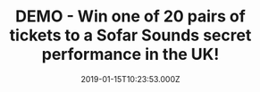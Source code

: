 ---
campaign-uuid: "c-201c178b-0fc2-412f-9219-15eaad7681b0"
type: "Extra"
category: "Tickets"
date: "2019-01-15T10:23:53.000Z"
end-date: "2019-03-31T10:23:53.000Z"
disable-form: false
is_promoted: true
has_entry_page: true
title: "DEMO - Win one of 20 pairs of tickets to a Sofar Sounds secret performance\
  \ in the UK!"
competition-description: "<p>Are you the kind of person that loves going to concerts\
  \ and discovering new artists & places? If the answer is YES, we’re sure you won’\
  t want to miss this: we are giving away 20 pairs of tickets to a Sofar Sounds concert\
  \ of your choice anywhere in the UK!</p>\r\n<p>Passionate, dedicated, respectful…\
  \ thousands of artists have performed to Sofar guests! If you want to be part of\
  \ it and be one of them, click on the link below for a chance to win!</p>"
hero-header: "DEMO - Win one of 20 pairs of tickets to a Sofar Sounds secret performance\
  \ in the UK!"
terms-confirmation: "N/A"
banner-img: "https://assets.expresslyapp.com/asset-2cd8df28-d4a3-44cd-82f1-9760e2dd317a.jpg"
logo-left-href: "https://www.sofarsounds.com"
logo-left-image: "https://assets.expresslyapp.com/asset-80498a83-dba0-4643-bd4a-3368061b54ba.jpg"
logo-left-title: "Sofar Sounds"
bg-image-hero: "https://assets.expresslyapp.com/asset-ad1ff01e-8a91-4116-a193-f145ccd02c6a.jpg"
bg-image-first: "https://assets.expresslyapp.com/asset-eb641a30-eaaf-414d-ad0d-9e8d628d651d.jpg"
bg-image-second: "https://assets.expresslyapp.com/asset-79ca5d1a-04a7-483c-af1b-7f8b02c198d6.jpg"
bg-image-third: "https://assets.expresslyapp.com/asset-0028ba9a-92c8-4f57-89e1-069cffb654b8.jpg"
section1-content: "<p>Sofar Sounds reimagines the live event experience through curated,\
  \ secret performances in more than 400 cities around the world.</p>\r\n<p>Founded\
  \ in London in 2009, Sofar brings guests and artists together in unique locations,\
  \ without the distractions that plague other live events. Sofar shows begin as a\
  \ secret: guests sign on for three unnamed performances at undisclosed locations,\
  \ hosted by community members in everyday spaces — from living rooms and rooftops,\
  \ to retail stores. Through the transformation of these spaces into captivating\
  \ venues, Sofar serves as a platform for artists to connect with engaged audiences\
  \ in cities around the world. Sofar invites guests to discover new artists, spaces,\
  \ people, neighborhoods and cities, whether at home or abroad, creating an inclusive\
  \ and accessible global community where people make genuine connections.</p>"
section2-content: "<p>Sofar Sounds reimagines the live event experience through curated,\
  \ secret performances in more than 400 cities around the world.</p>\r\nJames Bay,\
  \ Hozier and Lianne La Havas are just a few of the amazing alumni who have played\
  \ Sofar. To discover the best in up-and-coming talent,  apply for tickets to attend\
  \ the show of your choice. If you are selected, confirm your place – you can come\
  \ with your friends or solo! \r\nA day before the show, you will get an email with\
  \ the address of the Sofar and let the party begin! Bring some drinks and find a\
  \ seat (floor seating encouraged!). You won't find out who's playing until you get\
  \ there, so come with an open mind and enjoy the show!"
section3-content: "<p>Attend one of their amazing secret concerts, and it could be\
  \ the best plan of your weekend!</p>\r\n<p>Thanks to NME AAA and Sofar Sounds we\
  \ are offering 20 pairs of tickets to a Sofar Sounds concert of your choice anywhere\
  \ in the UK.</p> \r\n<p>Good luck!</p>"
entry-title: "DEMO - Win one of 20 pairs of tickets to a Sofar Sounds secret performance\
  \ in the UK!"
entry-content: "Enter the draw to win one of 20 pairs of tickets to a Sofar Sounds\
  \ secret concert of your choice by completing the form below before 23:59 on 31st\
  \ of March 2019."
has-winner: false
prize-description: "One of 20 pairs of tickets to a Sofar Sounds secret performance."
prize-restrictions: "Winner is responsible for any transport costs to/from the event."
special-conditions: "The winners will be contacted the day after the competition closes\
  \ and it will have one week to claim the prize.\r\nMultiple entries are allowed\
  \ up to one every day."
country-restrictions:
- "GB"
---